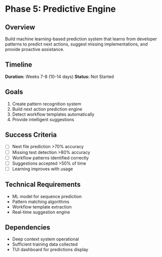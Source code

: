 # Phase 5: Predictive Engine

## Overview
Build machine learning-based prediction system that learns from developer patterns to predict next actions, suggest missing implementations, and provide proactive assistance.

## Timeline
**Duration:** Weeks 7-8 (10-14 days)
**Status:** Not Started

## Goals
1. Create pattern recognition system
2. Build next action prediction engine
3. Detect workflow templates automatically
4. Provide intelligent suggestions

## Success Criteria
- [ ] Next file prediction >70% accuracy
- [ ] Missing test detection >80% accuracy
- [ ] Workflow patterns identified correctly
- [ ] Suggestions accepted >50% of time
- [ ] Learning improves with usage

## Technical Requirements
- ML model for sequence prediction
- Pattern matching algorithms
- Workflow template extraction
- Real-time suggestion engine

## Dependencies
- Deep context system operational
- Sufficient training data collected
- TUI dashboard for predictions display